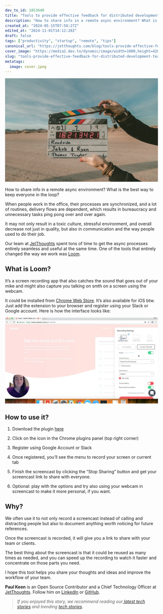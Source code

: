 ```yaml
---
dev_to_id: 1853640
title: "Tools to provide effective feedback for distributed development teams"
description: "How to share info in a remote async environment? What is the best way to keep everyone in the..."
created_at: "2024-05-15T07:58:27Z"
edited_at: "2024-11-01T14:12:28Z"
draft: false
tags: ["productivity", "startup", "remote", "tips"]
canonical_url: "https://jetthoughts.com/blog/tools-provide-effective-feedback-for-distributed-development-teams-productivity-startup/"
cover_image: "https://media2.dev.to/dynamic/image/width=1000,height=420,fit=cover,gravity=auto,format=auto/https%3A%2F%2Fraw.githubusercontent.com%2Fjetthoughts%2Fjetthoughts.github.io%2Fmaster%2Fstatic%2Fassets%2Fimg%2Fblog%2Ftools-provide-effective-feedback-for-distributed-development-teams-productivity-startup%2Ffile_0.jpeg"
slug: "tools-provide-effective-feedback-for-distributed-development-teams-productivity-startup"
metatags:
  image: cover.jpeg
---
```

![Photo by [Jakob Owens](https://unsplash.com/@jakobowens1?utm_source=unsplash&utm_medium=referral&utm_content=creditCopyText) on [Unsplash](https://unsplash.com/s/photos/video?utm_source=unsplash&utm_medium=referral&utm_content=creditCopyText)](file_0.jpeg)

How to share info in a remote async environment? What is the best way to keep everyone in the loop?

When people work in the office, their processes are synchronized, and a lot of routines, delivery flows are dependent, which results in bureaucracy and unnecessary tasks ping pong over and over again.

It may not only result in a toxic culture, stressful environment, and overall decrease not just in quality, but also in communication and the way people used to do their job.

Our team at [JetThoughts](https://medium.com/u/c55e7783810f?source=post_page-----7bfcbbffe051----------------------) spent tons of time to get the async processes entirely seamless and useful at the same time. One of the tools that entirely changed the way we work was [Loom](https://www.loom.com/).

## What is Loom?

It’s a screen recording app that also catches the sound that goes out of your mike and might also capture you talking on smth on a screen using the webcam.

It could be installed from [Chrome Web Store](https://chrome.google.com/webstore/detail/loom-video-recorder-scree/liecbddmkiiihnedobmlmillhodjkdmb?hl=en-US). It’s also available for iOS btw. Just add the extension to your browser and register using your Slack or Google account. Here is how the interface looks like:

![Useloom Interface](file_1.jpeg)

## How to use it?

 1. Download the plugin [here](https://chrome.google.com/webstore/detail/loom-video-recorder-scree/liecbddmkiiihnedobmlmillhodjkdmb?hl=en-US)

 2. Click on the icon in the Chrome plugins panel (top right corner)

 3. Register using Google Account or Slack

 4. Once registered, you’ll see the menu to record your screen or current tab

 5. Finish the screencast by clicking the “Stop Sharing” button and get your screencast link to share with everyone.

 6. Optional: play with the options and try also using your webcam in screencast to make it more personal, if you want.

## Why?

We often use it to not only record a screencast instead of calling and distracting people but also to document anything worth noticing for future references.

Once the screencast is recorded, it will give you a link to share with your team or clients.

The best thing about the screencast is that it could be reused as many times as needed, and you can speed up the recording to watch it faster and concentrate on those parts you need.

I hope this tool helps you share your thoughts and ideas and improve the workflow of your team.

**Paul Keen** is an Open Source Contributor and a Chief Technology Officer at [JetThoughts](https://www.jetthoughts.com). Follow him on [LinkedIn](https://www.linkedin.com/in/paul-keen/) or [GitHub](https://github.com/pftg).
>  *If you enjoyed this story, we recommend reading our[ latest tech stories](https://jtway.co/latest) and trending [tech stories](https://jtway.co/trending).*
